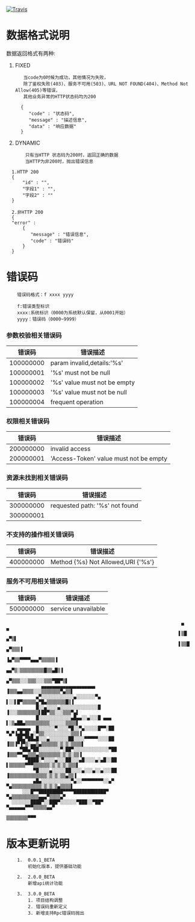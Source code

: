 [![Travis](https://img.shields.io/travis/rust-lang/rust.svg)]()

# 数据格式说明


数据返回格式有两种:

1. FIXED


    ```
       当code为0时候为成功，其他情况为失败，
       除了鉴权失败(403)、服务不可用(503)、URL NOT FOUND(404)、Method Not Allow(405)等错误，
       其他业务异常的HTTP状态码均为200
    ```
         
   
   ```
     {
        "code" : "状态码",
        "message" : "描述信息",
        "data" : "响应数据"
     }
   ```

2. DYNAMIC

  ```
         只有当HTTP 状态码为200时，返回正确的数据
         当HTTP为非200时，抛出错误信息
   ```
       
   ```
     1.HTTP 200
     {
         "id" : "",
         "字段1" : "",
         "字段2" : ""
     }
     
     2.非HTTP 200
     {
     "error" :
    	 {
     		"message" : "错误信息",
     		"code" : "错误码"
     	 }
     }
   ```


# 错误码

        
        
        错误码格式：f xxxx yyyy
    
        f:错误类型标识
        xxxx:系统标识（0000为系统默认保留，从0001开始）
        yyyy：错误码（0000~9999）
        
        

###  **参数校验相关错误码**

| 错误码       |             错误描述               |
| -------     | ----------------------------------|
| 100000000   |       param invalid,details:'%s'  |
| 100000001   |       '%s' must not be null       |
| 100000002   |       '%s' value must not be empty|
| 100000003   |       '%s' value must not be null |
| 100000004   |       frequent operation          |

### **权限相关错误码**

| 错误码       |             错误描述                    |
| --------    | -------------------------------------- |
| 200000000   | invalid access                         |
| 200000001   | 'Access-Token' value must not be empty |

### **资源未找到相关错误码**

| 错误码         | 错误描述                        |
| ------------- | ------------------------------ |
| 300000000     | requested path: '%s' not found |
| 300000001     |                                |

### **不支持的操作相关错误码**

| 错误码           | 错误描述                                |
| --------------- | -------------------------------------- |
| 400000000       | Method {%s} Not Allowed,URI {'%s'}     |


### **服务不可用相关错误码**

| 错误码     |   错误描述           |
| ------    | ------------------- |
| 500000000 | service unavailable |

 
    
    
    

                                                                     ▄              ▄
                                                                    ▌▒█           ▄▀▒▌
                                                                    ▌▒▒█        ▄▀▒▒▒▐
                                                                   ▐▄▀▒▒▀▀▀▀▄▄▄▀▒▒▒▒▒▐
                                                                 ▄▄▀▒░▒▒▒▒▒▒▒▒▒█▒▒▄█▒▐
                                                               ▄▀▒▒▒░░░▒▒▒░░░▒▒▒▀██▀▒▌
                 ▄▄▄▄▄▄▄▄▄▄▄▄▄▄▄▄▄▄▄▄                         ▐▒▒▒▄▄▒▒▒▒░░░▒▒▒▒▒▒▒▀▄▒▒▌
               ▄▀░░░░░░░░░░░░▄░░░░░░░▀▄                       ▌░░▌█▀▒▒▒▒▒▄▀█▄▒▒▒▒▒▒▒█▒▐
               █░░▄░░░░▄░░░░░░░░░░░░░░█                      ▐░░░▒▒▒▒▒▒▒▒▌██▀▒▒░░░▒▒▒▀▄▌
               █░░░░░░░░░░░░▄█▄▄░░▄░░░█ ▄▄▄                  ▌░▒▄██▄▒▒▒▒▒▒▒▒▒░░░░░░▒▒▒▒▌
        ▄▄▄▄▄  █░░░░░░▀░░░░▀█░░▀▄░░░░░█▀▀░██                ▀▄▀▐▄█▄█▌▄░▀▒▒░░░░░░░░░░▒▒▒▐
        ██▄▀██▄█░░░▄░░░░░░░██░░░░▀▀▀▀▀░░░░██                ▐▒▒▐▀▐▀▒░▄▄▒▄▒▒▒▒▒▒░▒░▒░▒▒▒▒▌
         ▀██▄▀██░░░░░░░░▀░██▀░░░░░░░░░░░░░▀██               ▐▒▒▒▀▀▄▄▒▒▒▄▒▒▒▒▒▒▒▒░▒░▒░▒▒▐
           ▀████░▀░░░░▄░░░██░░░▄█░░░░▄░▄█░░██                ▌▒▒▒▒▒▒▀▀▀▒▒▒▒▒▒░▒░▒░▒░▒▒▒▌
              ▀█░░░░▄░░░░░██░░░░▄░░░▄░░▄░░░██                ▐▒▒▒▒▒▒▒▒▒▒▒▒▒▒░▒░▒░▒▒▄▒▒▐
              ▄█▄░░░░░░░░░░░▀▄░░▀▀▀▀▀▀▀▀░░▄▀                  ▀▄▒▒▒▒▒▒▒▒▒▒▒░▒░▒░▒▄▒▒▒▒▌
          ░░░█▀▀█████████▀▀▀▀████████████▀                      ▀▄▒▒▒▒▒▒▒▒▒▒▄▄▄▀▒▒▒▒▄▀
      ░░░░░░░████▀░░███▀░░░░░░▀███░░▀██▀                          ▀▄▄▄▄▄▄▀▀▀▒▒▒▒▒▄▄▀
                                                                      ▒▒▒▒▒▒▒▒▀▀▀


# 版本更新说明

        1.  0.0.1_BETA
            初始化版本，提供基础功能
        
        2.  2.0.0_BETA
            新增api统计功能
        
        3.  3.0.0_BETA
            1. 项目结构调整
            2. 错误码重新定义
            3. 新增支持Rpc错误码抛出
        

